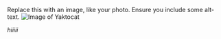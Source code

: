 Replace this with an image, like your photo. Ensure you include some alt-text.
![Image of Yaktocat](https://octodex.github.com/images/yaktocat.png)

*hiiiii*
